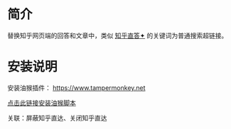 # 简介

替换知乎网页端的回答和文章中，类似 [知乎直答✦](https://zhida.zhihu.com/) 的关键词为普通搜索超链接。

# 安装说明

安装油猴插件： https://www.tampermonkey.net

[点击此链接安装油猴脚本](https://greasyfork.org/zh-CN/scripts/507023-%E5%B1%8F%E8%94%BD%E7%9F%A5%E4%B9%8E%E7%9B%B4%E7%AD%94%E6%A0%87%E8%AE%B0)

关联：屏蔽知乎直达、关闭知乎直达
